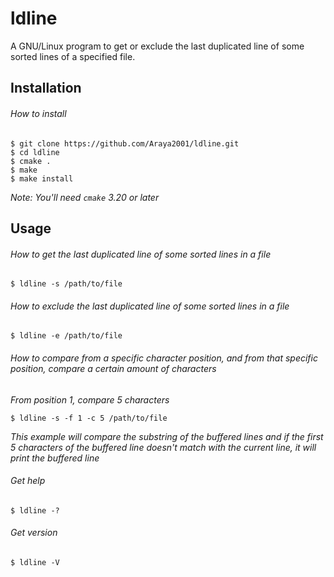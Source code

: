 # ldline
A GNU/Linux program to get or exclude the last duplicated line of some sorted lines of a specified file.

## Installation

###### How to install

```
$ git clone https://github.com/Araya2001/ldline.git
$ cd ldline
$ cmake .
$ make
$ make install
```

*Note: You'll need `cmake` 3.20 or later*

## Usage

###### How to get the last duplicated line of some sorted lines in a file

```
$ ldline -s /path/to/file
```

###### How to exclude the last duplicated line of some sorted lines in a file

```
$ ldline -e /path/to/file
```

###### How to compare from a specific character position, and from that specific position, compare a certain amount of characters

*From position 1, compare 5 characters*

```
$ ldline -s -f 1 -c 5 /path/to/file
```

*This example will compare the substring of the buffered lines and if the first 5 characters of the buffered line doesn't match with the current line, it will print the buffered line*

###### Get help

```
$ ldline -?
```

###### Get version

```
$ ldline -V
```
